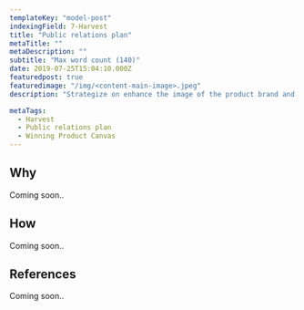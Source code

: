 ```yaml
---
templateKey: "model-post"
indexingField: 7-Harvest
title: "Public relations plan"
metaTitle: ""
metaDescription: ""
subtitle: "Max word count (140)"
date: 2019-07-25T15:04:10.000Z
featuredpost: true
featuredimage: "/img/<content-main-image>.jpeg"
description: "Strategize on enhance the image of the product brand and focus on influential media strategies."

metaTags:
  - Harvest
  - Public relations plan
  - Winning Product Canvas
---
```


## Why
Coming soon..

## How
Coming soon..

## References
Coming soon..

